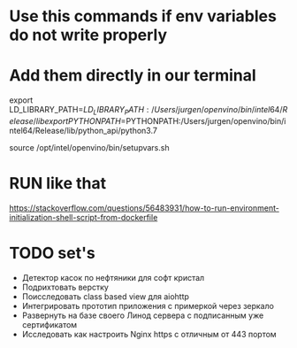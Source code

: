# Use this commands if env variables do not write properly 
# Add them directly in our terminal 

export LD_LIBRARY_PATH=$LD_LIBRARY_PATH:/Users/jurgen/openvino/bin/intel64/Release/lib
export PYTHONPATH=$PYTHONPATH:/Users/jurgen/openvino/bin/intel64/Release/lib/python_api/python3.7

source /opt/intel/openvino/bin/setupvars.sh
# RUN like that 
https://stackoverflow.com/questions/56483931/how-to-run-environment-initialization-shell-script-from-dockerfile


# TODO set's 
- Детектор касок по нефтяники для софт кристал 
- Подрихтовать верстку 
- Поисследовать class based view для aiohttp
- Интегрировать прототип приложения с примеркой через зеркало 
- Развернуть на базе своего Линод сервера с подписанным уже сертификатом 
- Исследовать как настроить Nginx https с отличным от 443 портом 
